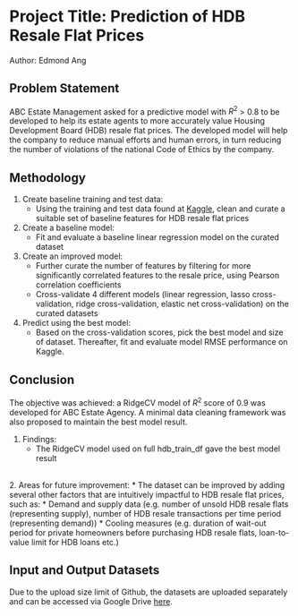 # Project Title: Prediction of HDB Resale Flat Prices
Author: Edmond Ang

## Problem Statement

ABC Estate Management asked for a predictive model with $R^{2}$ > 0.8 to be developed to help its estate agents to more accurately value Housing Development Board (HDB) resale flat prices. The developed model will help the company to reduce manual efforts and human errors, in turn reducing the number of violations of the national Code of Ethics by the company.

## Methodology

1. Create baseline training and test data:
    * Using the training and test data found at [Kaggle](https://www.kaggle.com/competitions/dsi-sg-project-2-regression-challenge-hdb-price/overview), clean and curate a suitable set of baseline features for HDB resale flat prices
2. Create a baseline model:
    * Fit and evaluate a baseline linear regression model on the curated dataset
3. Create an improved model:
    * Further curate the number of features by filtering for more significantly correlated features to the resale price, using Pearson correlation coefficients
    * Cross-validate 4 different models (linear regression, lasso cross-validation, ridge cross-validation, elastic net cross-validation) on the curated datasets
4. Predict using the best model:
    * Based on the cross-validation scores, pick the best model and size of dataset. Thereafter, fit and evaluate model RMSE performance on Kaggle.

## Conclusion

The objective was achieved: a RidgeCV model of $R^{2}$ score of 0.9 was developed for ABC Estate Agency. A minimal data cleaning framework was also proposed to maintain the best model result.

1. Findings:
    * The RidgeCV model used on full hdb_train_df gave the best model result
<br>
2. Areas for future improvement:
    * The dataset can be improved by adding several other factors that are intuitively impactful to HDB resale flat prices, such as:
        * Demand and supply data (e.g. number of unsold HDB resale flats (representing supply), number of HDB resale transactions per time period (representing demand))
        * Cooling measures (e.g. duration of wait-out period for private homeowners before purchasing HDB resale flats, loan-to-value limit for HDB loans etc.)
        
## Input and Output Datasets

Due to the upload size limit of Github, the datasets are uploaded separately and can be accessed via Google Drive [here](https://drive.google.com/drive/folders/1bC2_wfMBnoyfjtmfqtWhFZZ0KouIJDs-?usp=share_link).